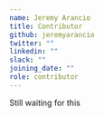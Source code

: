 ```yaml
---
name: Jeremy Arancio
title: Contributor
github: jeremyarancio
twitter: ""
linkedin: ""
slack: ""
joining_date: ""
role: contributor
---
```


Still waiting for this
